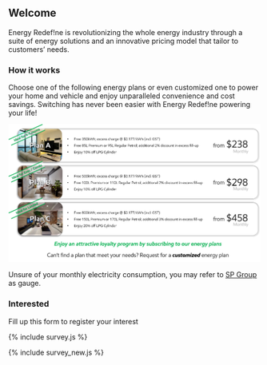 ## Welcome

Energy Redef!ne is revolutionizing the whole energy industry through a suite of energy solutions and an innovative pricing model that tailor to customers’ needs. 

### How it works
Choose one of the following energy plans or even customized one to power your home and vehicle and enjoy unparalleled convenience and cost savings. Switching has never been easier with Energy Redef!ne powering your life! 

![Plan](plan.png)

Unsure of your monthly electricity consumption, you may refer to <a href="https://www.spgroup.com.sg/what-we-do/billing
" target="_blank">SP Group</a> as gauge.

### Interested

Fill up this form to register your interest

{% include survey.js %}

{% include survey_new.js %}
